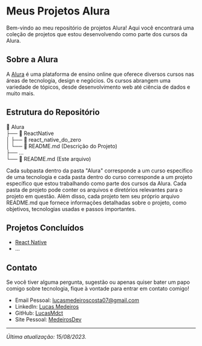 # Meus Projetos Alura

Bem-vindo ao meu repositório de projetos Alura! Aqui você encontrará uma coleção de projetos que estou desenvolvendo como parte dos cursos da Alura.

## Sobre a Alura

A [Alura](https://www.alura.com.br/) é uma plataforma de ensino online que oferece diversos cursos nas áreas de tecnologia, design e negócios. Os cursos abrangem uma variedade de tópicos, desde desenvolvimento web até ciência de dados e muito mais.

## Estrutura do Repositório

<p> 📂 Alura <br>
├── 📂 ReactNative <br>
│ ├── 📂 react_native_do_zero <br>
│ └── 📄 README.md (Descrição do Projeto) <br>
├── ... <br>
└── 📄 README.md (Este arquivo) <br>
</p>


Cada subpasta dentro da pasta "Alura" corresponde a um curso específico de uma tecnologia e cada pasta dentro do curso corresponde a um projeto específico que estou trabalhando como parte dos cursos da Alura. Cada pasta de projeto pode conter os arquivos e diretórios relevantes para o projeto em questão. Além disso, cada projeto tem seu próprio arquivo README.md que fornece informações detalhadas sobre o projeto, como objetivos, tecnologias usadas e passos importantes.

## Projetos Concluídos

- [React Native](./ReactNative/readme.md)
- ...

## Contato

Se você tiver alguma pergunta, sugestão ou apenas quiser bater um papo comigo sobre tecnologia, fique à vontade para entrar em contato comigo!

- Email Pessoal: lucasmedeiroscosta07@gmail.com
- LinkedIn: [Lucas Medeiros](https://www.linkedin.com/in/medeirosdev)
- GitHub: [LucasMdct](https://github.com/lucasmdct)
- Site Pessoal: [MedeirosDev](https://medeirosdev.cloud)
---
*Última atualização: 15/08/2023.*